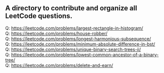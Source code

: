 ## A directory to contribute and organize all LeetCode questions.

Q: https://leetcode.com/problems/largest-rectangle-in-histogram/ <br> 
Q: https://leetcode.com/problems/house-robber/ <br> 
Q: https://leetcode.com/problems/longest-harmonious-subsequence/ <br> 
Q: https://leetcode.com/problems/minimum-absolute-difference-in-bst/ <br>
Q: https://leetcode.com/problems/unique-binary-search-trees-ii/ <br>
Q: https://leetcode.com/problems/lowest-common-ancestor-of-a-binary-tree/ <br> 
Q: https://leetcode.com/problems/delete-and-earn/ <br>

